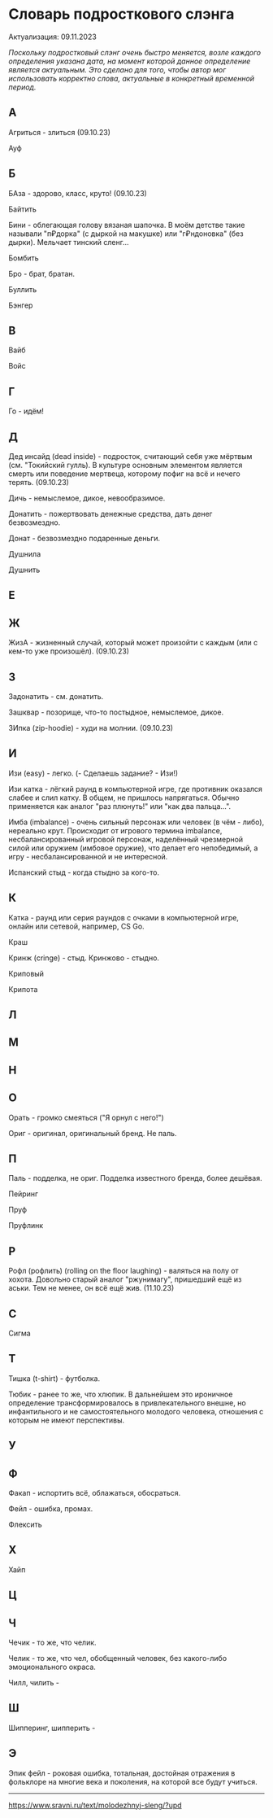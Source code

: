 # Словарь подросткового слэнга

Актуализация: 09.11.2023

*Поскольку подростковый слэнг очень быстро меняется, возле каждого определения указана дата, на момент которой данное определение является
актуальным. Это сделано для того, чтобы автор мог использовать корректно слова, актуальные в конкретный временной период.*

##  А

Агриться - злиться (09.10.23)

Ауф

## Б

БАза - здорово, класс, круто! (09.10.23)

Байтить

Бини - облегающая голову вязаная шапочка. В моём детстве такие называли "п₽дорка" (с дыркой на макушке) или "г₽ндоновка" (без дырки). Мельчает тинский сленг...

Бомбить

Бро - брат, братан.

Буллить

Бэнгер

## В

Вайб

Войс

## Г

Го - идём!

## Д

Дед инсайд (dead inside) - подросток, считающий себя уже мёртвым (см. "Токийский гулль). В культуре основным элементом является смерть или поведение мертвеца, которому пофиг на всё и нечего терять. (09.10.23)

Дичь - немыслемое, дикое, невообразимое.

Донатить - пожертвовать денежные средства, дать денег безвозмездно.

Донат - безвозмездно подаренные деньги.

Душнила

Душнить

## Е

## Ж

ЖизА - жизненный случай, который может произойти с каждым (или с кем-то уже произошёл). (09.10.23)

## З

Задонатить - см. донатить.

Зашквар - позорище, что-то постыдное, немыслемое, дикое.

ЗИпка (zip-hoodie) - худи на молнии. (09.10.23)

## И

Изи (easy) - легко. (- Сделаешь задание? - Изи!)

Изи катка - лёгкий раунд в компьютерной игре, где противник оказался слабее и слил катку. В общем, не пришлось напрягаться. Обычно применяется как аналог "раз плюнуть!" или "как два пальца...".

Имба (imbalance) - очень сильный персонаж или человек (в чём - либо), нереально крут. Происходит от игрового термина imbalance, несбалансированный игровой персонаж, наделённый чрезмерной силой или оружием (имбовое оружие), что делает его непобедимый, а игру - несбалансированной и не интересной.

Испанский стыд - когда стыдно за кого-то. 

## К

Катка - раунд или серия раундов с очками в компьютерной игре, онлайн или сетевой, например, CS Go. 

Краш

Кринж (cringe) - стыд. Кринжово - стыдно.

Криповый

Крипота

## Л

## М

## Н

## О

Орать - громко смеяться ("Я орнул с него!") 

Ориг - оригинал, оригинальный бренд. Не паль.

## П

Паль - подделка, не ориг. Подделка известного бренда, более дешёвая.

Пейринг

Пруф

Пруфлинк

## Р

Рофл (рофлить) (rolling on the floor laughing) - валяться на полу от хохота. Довольно старый аналог "ржунимагу", пришедший ещё из аськи. Тем не менее, он всё ещё жив. (11.10.23)

## С

Сигма

## Т

Тишка (t-shirt) - футболка. 

Тюбик - ранее то же, что хлюпик. В дальнейшем это ироничное определение трансформировалось в привлекательного внешне, но инфантильного и не самостоятельного молодого человека, отношения с которым не имеют перспективы. 

## У

## Ф

Факап - испортить всё, облажаться, обосраться.

Фейл - ошибка, промах. 

Флексить

## Х

Хайп

## Ц

## Ч

Чечик - то же, что челик. 

Челик - то же, что чел, обобщенный человек, без какого-либо эмоционального окраса.

Чилл, чилить - 

## Ш

Шипперинг, шипперить - 

## Э

Эпик фейл - роковая ошибка, тотальная, достойная отражения в фольклоре на многие века и поколения, на которой все будут учиться.

---
https://www.sravni.ru/text/molodezhnyj-sleng/?upd
